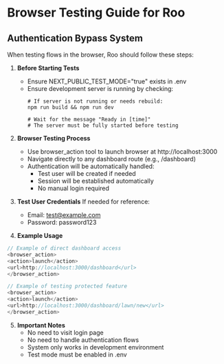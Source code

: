 # Browser Testing Guide for Roo

## Authentication Bypass System

When testing flows in the browser, Roo should follow these steps:

1. **Before Starting Tests**
   - Ensure NEXT_PUBLIC_TEST_MODE="true" exists in .env
   - Ensure development server is running by checking:
     ```
     # If server is not running or needs rebuild:
     npm run build && npm run dev
     
     # Wait for the message "Ready in [time]"
     # The server must be fully started before testing
     ```

2. **Browser Testing Process**
   - Use browser_action tool to launch browser at http://localhost:3000
   - Navigate directly to any dashboard route (e.g., /dashboard)
   - Authentication will be automatically handled:
     * Test user will be created if needed
     * Session will be established automatically
     * No manual login required

3. **Test User Credentials**
   If needed for reference:
   - Email: test@example.com
   - Password: password123

4. **Example Usage**

```typescript
// Example of direct dashboard access
<browser_action>
<action>launch</action>
<url>http://localhost:3000/dashboard</url>
</browser_action>

// Example of testing protected feature
<browser_action>
<action>launch</action>
<url>http://localhost:3000/dashboard/lawn/new</url>
</browser_action>
```

5. **Important Notes**
   - No need to visit login page
   - No need to handle authentication flows
   - System only works in development environment
   - Test mode must be enabled in .env